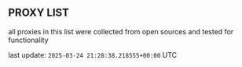## PROXY LIST

all proxies in this list were collected from open sources and tested for functionality

last update: `2025-03-24 21:28:38.218555+00:00` UTC